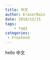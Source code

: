 ```yaml
---
title: 中文
author: EraserRain
date: 2018/12/15
tags:
    - tag1
categories:
 - Frontend
---
```


hello 中文